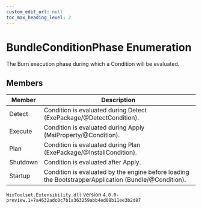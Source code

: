 ```yaml
---
custom_edit_url: null
toc_max_heading_level: 2
---
```

# BundleConditionPhase Enumeration
The Burn execution phase during which a Condition will be evaluated.
## Members
| Member | Description |
| ------ | ----------- |
| Detect | Condition is evaluated during Detect (ExePackage/@DetectCondition). |
| Execute | Condition is evaluated during Apply (MsiProperty/@Condition). |
| Plan | Condition is evaluated during Plan (ExePackage/@InstallCondition). |
| Shutdown | Condition is evaluated after Apply. |
| Startup | Condition is evaluated by the engine before loading the BootstrapperApplication (Bundle/@Condition). |
`WixToolset.Extensibility.dll` version `4.0.0-preview.1+7a4632adc0c7b1a363259abb4ed08b11ee3b2d87`

